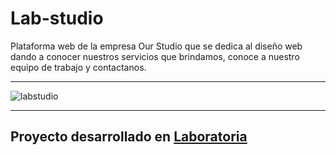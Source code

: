 # Lab-studio
Plataforma web de la empresa Our Studio que se dedica al diseño web dando a conocer nuestros servicios que brindamos, conoce a nuestro equipo de trabajo y contactanos.
***
![labstudio](https://user-images.githubusercontent.com/20312960/38259812-9acfa0f8-372b-11e8-98d8-a06356833d9a.JPG)

***
## Proyecto desarrollado en [Laboratoria](http://laboratoria.la)

